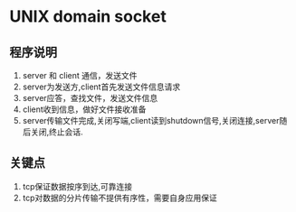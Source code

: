 # UNIX domain socket

## 程序说明
1. server 和 client 通信，发送文件
2. server为发送方,client首先发送文件信息请求
3. server应答，查找文件，发送文件信息
4. client收到信息，做好文件接收准备
5. server传输文件完成,关闭写端,client读到shutdown信号,关闭连接,server随后关闭,终止会话.

## 关键点
1. tcp保证数据按序到达,可靠连接
2. tcp对数据的分片传输不提供有序性，需要自身应用保证
